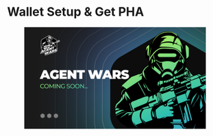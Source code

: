# Wallet Setup & Get PHA

<figure><img src="../../.gitbook/assets/Agent_wars_coming_soon.png" alt=""><figcaption></figcaption></figure>

